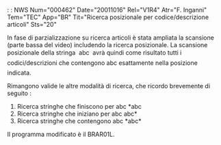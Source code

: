  :  : NWS Num="000462" Date="20011016" Rel="V1R4" Atr="F. Inganni" Tem="TEC" App="BR" Tit="Ricerca posizionale per codice/descrizione articoli" Sts="20"

In fase di parzializzazione su ricerca articoli è stata ampliata la scansione (parte bassa del video) includendo la ricerca posizionale.
La scansione posizionale della stringa   abc   avrà quindi come risultato tutti i codici/descrizioni che contengono abc esattamente nella posizione indicata.

Rimangono valide le altre modalità di ricerca, che ricordo brevemente di seguito : 

1. Ricerca stringhe che finiscono per abc  \*abc
2. Ricerca stringhe che iniziano per abc   abc\*
3. Ricerca stringhe che contengono abc     \*abc\*



Il programma modificato è il BRAR01L.


